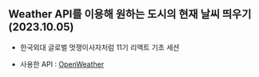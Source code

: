 ## Weather API를 이용해 원하는 도시의 현재 날씨 띄우기 (2023.10.05)

- 한국외대 글로벌 멋쟁이사자처럼 11기 리액트 기초 세션

- 사용한 API : <a href="https://openweathermap.org/">OpenWeather</a>
